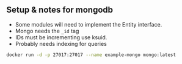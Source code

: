 ## Setup & notes for mongodb

- Some modules will need to implement the Entity interface.
- Mongo needs the `_id` tag
- IDs must be incrementing use ksuid.
- Probably needs indexing for queries

```bash
docker run -d -p 27017:27017 --name example-mongo mongo:latest
```
